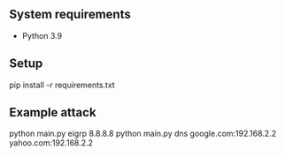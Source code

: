 ## System requirements
- Python 3.9

## Setup
pip install -r requirements.txt

## Example attack
python main.py eigrp 8.8.8.8
python main.py dns google.com:192.168.2.2 yahoo.com:192.168.2.2